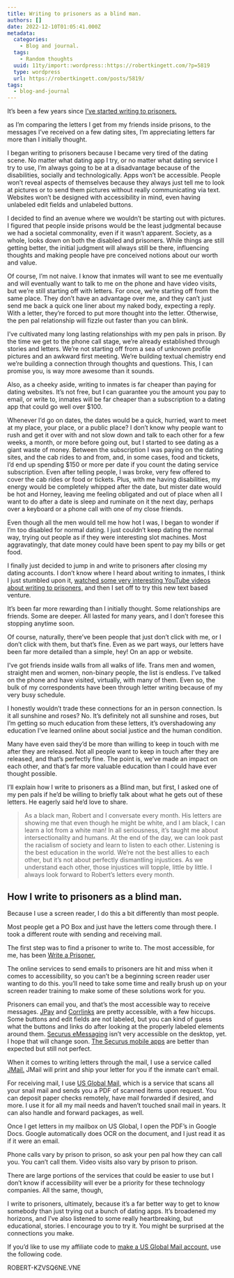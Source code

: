 ```yaml
---
title: Writing to prisoners as a blind man.
authors: []
date: 2022-12-10T01:05:41.000Z
metadata:
  categories:
    - Blog and journal.
  tags:
    - Random thoughts
  uuid: 11ty/import::wordpress::https://robertkingett.com/?p=5819
  type: wordpress
  url: https://robertkingett.com/posts/5819/
tags:
  - blog-and-journal
---
```

It’s been a few years since [I’ve started writing to prisoners.](https://pennedpodcast.com/episodes/14robert)

as I’m comparing the letters I get from my friends inside prisons, to the messages I’ve received on a few dating sites, I’m appreciating letters far more than I initially thought.

I began writing to prisoners because I became very tired of the dating scene. No matter what dating app I try, or no matter what dating service I try to use, I’m always going to be at a disadvantage because of the disabilities, socially and technologically. Apps won’t be accessible. People won’t reveal aspects of themselves because they always just tell me to look at pictures or to send them pictures without really communicating via text. Websites won’t be designed with accessibility in mind, even having unlabeled edit fields and unlabeled buttons.

I decided to find an avenue where we wouldn’t be starting out with pictures. I figured that people inside prisons would be the least judgmental because we had a societal commonality, even if it wasn’t apparent. Society, as a whole, looks down on both the disabled and prisoners. While things are still getting better, the initial judgment will always still be there, influencing thoughts and making people have pre conceived notions about our worth and value.

Of course, I’m not naive. I know that inmates will want to see me eventually and will eventually want to talk to me on the phone and have video visits, but we’re still starting off with letters. For once, we’re starting off from the same place. They don’t have an advantage over me, and they can’t just send me back a quick one liner about my naked body, expecting a reply. With a letter, they’re forced to put more thought into the letter. Otherwise, the pen pal relationship will fizzle out faster than you can blink.

I’ve cultivated many long lasting relationships with my pen pals in prison. By the time we get to the phone call stage, we’re already established through stories and letters. We’re not starting off from a sea of unknown profile pictures and an awkward first meeting. We’re building textual chemistry end we’re building a connection through thoughts and questions. This, I can promise you, is way more awesome than it sounds.

Also, as a cheeky aside, writing to inmates is far cheaper than paying for dating websites. It’s not free, but I can guarantee you the amount you pay to email, or write to, inmates will be far cheaper than a subscription to a dating app that could go well over $100.

Whenever I’d go on dates, the dates would be a quick, hurried, want to meet at my place, your place, or a public place? I don’t know why people want to rush and get it over with and not slow down and talk to each other for a few weeks, a month, or more before going out, but I started to see dating as a giant waste of money. Between the subscription I was paying on the dating sites, and the cab rides to and from, and, in some cases, food and tickets, I’d end up spending $150 or more per date if you count the dating service subscription. Even after telling people, I was broke, very few offered to cover the cab rides or food or tickets. Plus, with me having disabilities, my energy would be completely whipped after the date, but mister date would be hot and Horney, leaving me feeling obligated and out of place when all I want to do after a date is sleep and ruminate on it the next day, perhaps over a keyboard or a phone call with one of my close friends.

Even though all the men would tell me how hot I was, I began to wonder if I’m too disabled for normal dating. I just couldn’t keep dating the normal way, trying out people as if they were interesting slot machines. Most aggravatingly, that date money could have been spent to pay my bills or get food.

I finally just decided to jump in and write to prisoners after closing my dating accounts. I don’t know where I heard about writing to inmates, I think I just stumbled upon it, [watched some very interesting YouTube videos about writing to prisoners,](https://youtube.com/playlist?list=PLeiw2rfhbuONxqJ6wSt8Q4a0Jq_L0ctQj) and then I set off to try this new text based venture.

It’s been far more rewarding than I initially thought. Some relationships are friends. Some are deeper. All lasted for many years, and I don’t foresee this stopping anytime soon.

Of course, naturally, there’ve been people that just don’t click with me, or I don’t click with them, but that’s fine. Even as we part ways, our letters have been far more detailed than a simple, hey! On an app or website.

I’ve got friends inside walls from all walks of life. Trans men and women, straight men and women, non-binary people, the list is endless. I’ve talked on the phone and have visited, virtually, with many of them. Even so, the bulk of my correspondents have been through letter writing because of my very busy schedule.

I honestly wouldn’t trade these connections for an in person connection. Is it all sunshine and roses? No. It’s definitely not all sunshine and roses, but I’m getting so much education from these letters, it’s overshadowing any education I’ve learned online about social justice and the human condition.

Many have even said they’d be more than willing to keep in touch with me after they are released. Not all people want to keep in touch after they are released, and that’s perfectly fine. The point is, we’ve made an impact on each other, and that’s far more valuable education than I could have ever thought possible.

I’ll explain how I write to prisoners as a Blind man, but first, I asked one of my pen pals if he’d be willing to briefly talk about what he gets out of these letters. He eagerly said he’d love to share.

> As a black man, Robert and I conversate every month. His letters are showing me that even though he might be white, and I am black, I can learn a lot from a white man! In all seriousness, it’s taught me about intersectionality and humans. At the end of the day, we can look past the racialism of society and learn to listen to each other. Listening is the best education in the world. We’re not the best allies to each other, but it’s not about perfectly dismantling injustices. As we understand each other, those injustices will topple, little by little. I always look forward to Robert’s letters every month.

## How I write to prisoners as a blind man.

Because I use a screen reader, I do this a bit differently than most people.

Most people get a PO Box and just have the letters come through there. I took a different route with sending and receiving mail.

The first step was to find a prisoner to write to. The most accessible, for me, has been [Write a Prisoner.](https://writeaprisoner.com/)

The online services to send emails to prisoners are hit and miss when it comes to accessibility, so you can’t be a beginning screen reader user wanting to do this. you’ll need to take some time and really brush up on your screen reader training to make some of these solutions work for you.

Prisoners can email you, and that’s the most accessible way to receive messages. [JPay](https://www.jpay.com/) and [Corrlinks](https://www.corrlinks.com/Default.aspx) are pretty accessible, with a few hiccups. Some buttons and edit fields are not labeled, but you can kind of guess what the buttons and links do after looking at the properly labeled elements around them. [Securus eMessaging](https://securustech.net/) isn’t very accessible on the desktop, yet. I hope that will change soon. [The Securus mobile apps](https://securustech.net/) are better than expected but still not perfect.

When it comes to writing letters through the mail, I use a service called [JMail.](https://jmail.cc/) JMail will print and ship your letter for you if the inmate can’t email.

For receiving mail, I use [US Global Mail,](https://www.usglobalmail.com/) which is a service that scans all your snail mail and sends you a PDF of scanned items upon request. You can deposit paper checks remotely, have mail forwarded if desired, and more. I use it for all my mail needs and haven’t touched snail mail in years. It can also handle and forward packages, as well.

Once I get letters in my mailbox on US Global, I open the PDF’s in Google Docs. Google automatically does OCR on the document, and I just read it as if it were an email.

Phone calls vary by prison to prison, so ask your pen pal how they can call you. You can’t call them. Video visits also vary by prison to prison.

There are large portions of the services that could be easier to use but I don’t know if accessibility will ever be a priority for these technology companies. All the same, though,

I write to prisoners, ultimately, because it’s a far better way to get to know somebody than just trying out a bunch of dating apps. It’s broadened my horizons, and I’ve also listened to some really heartbreaking, but educational, stories. I encourage you to try it. You might be surprised at the connections you make.

If you’d like to use my affiliate code to [make a US Global Mail account,](https://inbox.usglobalmail.com/signup) use the following code.

ROBERT-KZVSQ6NE.VNE